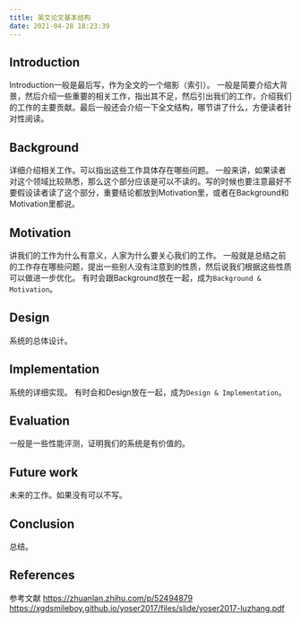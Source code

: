 ```yaml
---
title: 英文论文基本结构
date: 2021-04-28 18:23:39
---
```


## Introduction

Introduction一般是最后写，作为全文的一个缩影（索引）。
一般是简要介绍大背景，然后介绍一些重要的相关工作，指出其不足，然后引出我们的工作，介绍我们的工作的主要贡献。最后一般还会介绍一下全文结构，哪节讲了什么，方便读者针对性阅读。

## Background

详细介绍相关工作。可以指出这些工作具体存在哪些问题。
一般来讲，如果读者对这个领域比较熟悉，那么这个部分应该是可以不读的。写的时候也要注意最好不要假设读者读了这个部分，重要结论都放到Motivation里，或者在Background和Motivation里都说。

## Motivation

讲我们的工作为什么有意义，人家为什么要关心我们的工作。
一般就是总结之前的工作存在哪些问题，提出一些别人没有注意到的性质，然后说我们根据这些性质可以做进一步优化。
有时会跟Background放在一起，成为`Background & Motivation`。

## Design

系统的总体设计。

## Implementation

系统的详细实现。
有时会和Design放在一起，成为`Design & Implementation`。

## Evaluation

一般是一些性能评测，证明我们的系统是有价值的。

## Future work

未来的工作。如果没有可以不写。

## Conclusion

总结。

## References

参考文献
<https://zhuanlan.zhihu.com/p/52494879>
<https://xgdsmileboy.github.io/yoser2017/files/slide/yoser2017-luzhang.pdf>

